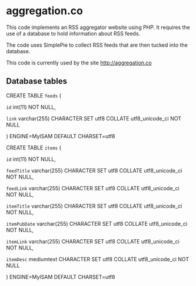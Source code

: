 aggregation.co
==============
This code implements an RSS aggregator website using PHP.  It requires the use of a database to hold information about RSS feeds.

The code uses SimplePie to collect RSS feeds that are then tucked into the
database.

This code is currently used by the site http://aggregation.co

Database tables
---------------

CREATE TABLE `feeds` (

 `id` int(11) NOT NULL,

 `link` varchar(255) CHARACTER SET utf8 COLLATE utf8_unicode_ci NOT NULL

) ENGINE=MyISAM DEFAULT CHARSET=utf8

CREATE TABLE `items` (

 `id` int(11) NOT NULL,

 `feedTitle` varchar(255) CHARACTER SET utf8 COLLATE utf8_unicode_ci NOT NULL,

 `feedLink` varchar(255) CHARACTER SET utf8 COLLATE utf8_unicode_ci NOT NULL,

 `itemTitle` varchar(255) CHARACTER SET utf8 COLLATE utf8_unicode_ci NOT NULL,

 `itemPubDate` varchar(255) CHARACTER SET utf8 COLLATE utf8_unicode_ci NOT NULL,

 `itemLink` varchar(255) CHARACTER SET utf8 COLLATE utf8_unicode_ci NOT NULL,

 `itemDesc` mediumtext CHARACTER SET utf8 COLLATE utf8_unicode_ci NOT NULL

) ENGINE=MyISAM DEFAULT CHARSET=utf8

